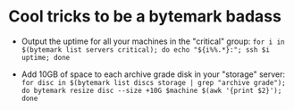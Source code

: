 Cool tricks to be a bytemark badass
===============================

* Output the uptime for all your machines in the "critical" group:
  `for i in $(bytemark list servers critical); do echo "${i%%.*}:"; ssh $i uptime; done`

* Add 10GB of space to each archive grade disk in your "storage" server:
  `for disc in $(bytemark list discs storage | grep "archive grade"); do bytemark resize disc --size +10G $machine $(awk '{print $2}'); done`
